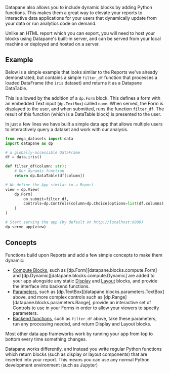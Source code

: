 Datapane also allows you to include dynamic blocks by adding Python functions. This makes them a great way to elevate your reports to interactive data applications for your users that dynamically update from your data or run analytics code on demand.

Unlike an HTML report which you can export, you will need to host your blocks using Datapane's built-in server, and can be served from your local machine or deployed and hosted on a server.

## Example

Below is a simple example that looks similar to the Reports we've already demonstrated, but contains a simple `filter_df` function that processes a loaded DataFrame (the `iris` dataset) and returns it as a Datapane DataTable.

This is allowed by the addition of a `dp.Form` block. This defines a form with an embedded Text input (`dp.TextBox`) called `name`. When served, the Form is displayed to the user, and when submitted, runs the function `filter_df`. The result of this function (which is a DataTable block) is presented to the user.

In just a few lines we have built a simple data app that allows multiple users to interactively query a dataset and work with our analysis.

```python
from vega_datasets import data
import datapane as dp

# a globally-accessible DataFrame
df = data.iris()

def filter_df(column: str):
    # Our dynamic function
    return dp.DataTable(df[column])

# We define the App similar to a Report
view = dp.View(
    dp.Form(
        on_submit=filter_df,
        controls=dp.Controls(column=dp.Choice(options=list(df.columns), label="Select column to filter"))
    )
)

# Start serving the app (by default on http://localhost:8000)
dp.serve_app(view)
```

<!-- TODO - embed this app... -->

## Concepts

Functions build upon Reports and add a few simple concepts to make them dynamic:

- [Compute Blocks](./blocks.md), such as [dp.Form][datapane.blocks.compute.Form] and [dp.Dynamic][datapane.blocks.compute.Dynamic] are added to your app alongside any static [Display](../blocks/display-blocks.ipynb) and [Layout](../blocks/layout-blocks.ipynb) blocks, and provide the interface into backend functions.
- [Parameters](./functions-controls.md), such as [dp.TextBox][datapane.blocks.parameters.TextBox] above, and more complex controls such as [dp.Range][datapane.blocks.parameters.Range], provide an interactive set of Controls to use in your Forms in order to allow your viewers to specify parameters.
- [Backend functions](./functions-controls.md), such as `filter_df` above, take these parameters, run any processing needed, and return Display and Layout blocks.

Most other data app frameworks work by running your app from top to bottom every time something changes.

Datapane works differently, and instead you write regular Python functions which return blocks (such as display or layout components) that are inserted into your report. This means you can use any normal Python development environment (such as Jupyter)
